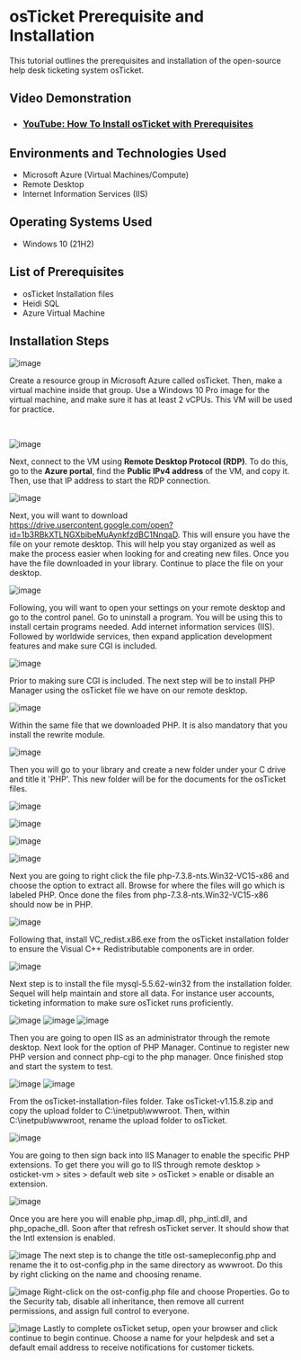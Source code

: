 # osTicket Prerequisite and Installation
This tutorial outlines the prerequisites and installation of the open-source help desk ticketing system osTicket.<br />


<h2>Video Demonstration</h2>

- ### [YouTube: How To Install osTicket with Prerequisites](https://www.youtube.com)

<h2>Environments and Technologies Used</h2>

- Microsoft Azure (Virtual Machines/Compute)
- Remote Desktop
- Internet Information Services (IIS)

<h2>Operating Systems Used </h2>

- Windows 10</b> (21H2)

<h2>List of Prerequisites</h2>

- osTicket Installation files 
- Heidi SQL
- Azure Virtual Machine

<h2>Installation Steps</h2>

![image](https://github.com/user-attachments/assets/f148c728-8f42-4470-b2e5-cf92e358f4b8)
<p>
Create a resource group in Microsoft Azure called osTicket. Then, make a virtual machine inside that group. Use a Windows 10 Pro image for the virtual machine, and make sure it has at least 2 vCPUs. This VM will be used for practice.
</p>
<br />

![image](https://github.com/user-attachments/assets/6a368591-f067-4720-b8ee-42772970dc16)

Next, connect to the VM using **Remote Desktop Protocol (RDP)**. To do this, go to the **Azure portal**, find the **Public IPv4 address** of the VM, and copy it. Then, use that IP address to start the RDP connection.

![image](https://github.com/user-attachments/assets/f3cbb380-d11b-437f-8f49-5a920c3114df)

Next, you will want to download https://drive.usercontent.google.com/open?id=1b3RBkXTLNGXbibeMuAynkfzdBC1NnqaD. This will ensure you have the file on your remote desktop. This will help you stay organized as well as make the process easier when looking for and creating new files. Once you have the file downloaded in your library. Continue to place the file on your desktop.

![image](https://github.com/user-attachments/assets/eef23dcd-ec7d-48bd-bd90-707b48184e72)

Following, you will want to open your settings on your remote desktop and go to the control panel. Go to uninstall a program. You will be using this to install certain programs needed. Add internet information services (IIS). Followed by worldwide services, then expand application development features and make sure CGI is included. 

![image](https://github.com/user-attachments/assets/21c5c7f5-dce0-46c0-81ec-8ec4d9740063)

Prior to making sure CGI is included. The next step will be to install PHP Manager using the osTicket file we have on our remote desktop. 

![image](https://github.com/user-attachments/assets/ee8d2866-239d-4f55-8528-9322e4b2e1d5)

Within the same file that we downloaded PHP. It is also mandatory that you install the rewrite module. 

![image](https://github.com/user-attachments/assets/060b94c9-0f5b-4db9-9ae8-214044bf5c43)

Then you will go to your library and create a new folder under your C drive and title it 'PHP'. This new folder will be for the documents for the osTicket files.

![image](https://github.com/user-attachments/assets/abdaeeb8-a786-44cc-a750-2d42dbd51e79)

![image](https://github.com/user-attachments/assets/c4b23947-deee-4f17-94e2-a62b1be42f66)

![image](https://github.com/user-attachments/assets/ea9dae0e-b40d-4dbc-86bf-3da1d3a03e8d)

![image](https://github.com/user-attachments/assets/0534cb7f-7bbb-4305-b89b-927e8cf92914)

Next you are going to right click the file php-7.3.8-nts.Win32-VC15-x86 and choose the option to extract all. Browse for where the files will go which is labeled PHP. Once done the files from php-7.3.8-nts.Win32-VC15-x86 should now be in PHP.

![image](https://github.com/user-attachments/assets/c97c7c8a-0e2f-47b6-bdb5-dd7e272862c4)

Following that, install VC_redist.x86.exe from the osTicket installation folder to ensure the  Visual C++ Redistributable components are in order.

![image](https://github.com/user-attachments/assets/9aa412e8-3274-488f-9a54-d945675ef58e)

Next step is to install the file mysql-5.5.62-win32 from the installation folder. Sequel will help maintain and store all data. For instance user accounts, ticketing information to make sure osTicket runs proficiently. 

![image](https://github.com/user-attachments/assets/56b838d3-3573-44a0-802a-b8260e0b1d70)
![image](https://github.com/user-attachments/assets/67b1065d-16a3-4ee7-af2f-4e4766b3f9cd)
![image](https://github.com/user-attachments/assets/cf017b29-a78d-4ac8-8ab1-99f1c50a2196)

Then you are going to open IIS as an administrator through the remote desktop. Next look for the option of PHP Manager. Continue to register new PHP version and connect php-cgi to the php manager. Once finished stop and start the system to test.

![image](https://github.com/user-attachments/assets/aec7a3de-3b4d-4cf2-a890-97f4199feda5)
![image](https://github.com/user-attachments/assets/1c02fd7a-f310-49c9-8a5d-6832061d9cca)

From the osTicket-installation-files folder. Take osTicket-v1.15.8.zip and copy the upload folder to C:\inetpub\wwwroot. Then, within C:\inetpub\wwwroot, rename the upload folder to osTicket.

![image](https://github.com/user-attachments/assets/0b781aec-2c5e-40fe-b094-5f3a30071a62)

You are going to then sign back into IIS Manager to enable the specific PHP extensions. To get there you will go to IIS through remote desktop > osticket-vm > sites > default web site > osTicket > enable or disable an extension.

![image](https://github.com/user-attachments/assets/eb65b86e-b5e3-4406-8e4b-6963175dd3a0)

Once you are here you will enable php_imap.dll, php_intl.dll, and php_opache_dll. Soon after that refresh osTicket server. It should show that the Intl extension is enabled.

![image](https://github.com/user-attachments/assets/2790ac8a-8597-4cf2-be98-4e0c4a990d56)
The next step is to change the title ost-samepleconfig.php and rename the it to ost-config.php in the same directory as wwwroot. Do this by right clicking on the name and choosing rename. 

![image](https://github.com/user-attachments/assets/e011f944-57b6-4b53-8a01-ecac37000203)
Right-click on the ost-config.php file and choose Properties. Go to the Security tab, disable all inheritance, then remove all current permissions, and assign full control to everyone.

![image](https://github.com/user-attachments/assets/076baf32-26f8-429e-92f1-86cd0c7df54c)
Lastly to complete osTicket setup, open your browser and click continue to begin continue. Choose a name for your helpdesk and set a default email address to receive notifications for customer tickets. 









